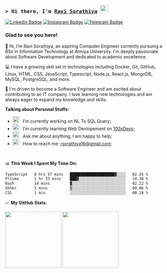 ### <samp>&gt; Hi there, I'm <a href="https://github.com/Ravidiya24052003" target="_blank">Ravi Sorathiya</a> <img src="https://media.giphy.com/media/hvRJCLFzcasrR4ia7z/giphy.gif" width="25"> </samp>

[![Linkedin Badge](https://img.shields.io/badge/-LinkedIn-0e76a8?style=flat-square&logo=Linkedin&logoColor=white)](https://linkedin.com/in/desaijenil)
[![Instagram Badge](https://img.shields.io/badge/-Instagram-e4405f?style=flat-square&logo=Instagram&logoColor=white)](https://instagram.com/jenxl_09/)
[![Telegram Badge](https://img.shields.io/badge/-Telegram-0088cc?style=flat-square&logo=Telegram&logoColor=white)](https://t.me/jenxl_09)

### Glad to see you here!

👋 Hi, I'm Ravi Sorathiya, an aspiring Computer Engineer currently pursuing a BSc in Information Technology at Atmiya University. I'm deeply passionate about Software Development and dedicated to academic excellence.

💻 I have a growing skill set in technologies including Docker, Git, GitHub, Linux, HTML, CSS, JavaScript, Typescript, Node.js, React.js, MongoDB, MySQL, PostgreSQL, and more.

🚀 I'm driven to become a Software Engineer and am excited about contributing to an IT company. I love learning new technologies and am always eager to expand my knowledge and skills.

**Talking about Personal Stuffs:**

- <img src="https://github.com/Gapur/Gapur/blob/main/assets/developer.gif?raw=true" width="21" />&nbsp;&nbsp; I’m currently working on NL To SQL Query;
- <img src="https://github.com/Gapur/Gapur/blob/main/assets/lightning.gif?raw=true" width="21" />&nbsp;&nbsp; I’m currently learning Web Devlopement on [100xDevs](https://app.100xdevs.com/);
- <img src="https://github.com/Gapur/Gapur/blob/main/assets/message.gif?raw=true" width="21" />&nbsp;&nbsp; Ask me about anything, I am happy to help;
- <img src="https://github.com/Gapur/Gapur/blob/main/assets/letterbox.gif?raw=true" width="21" />&nbsp;&nbsp; How to reach me: rsorathiya16@gmail.com;

</br>

📊 **This Week I Spent My Time On:**

<!--START_SECTION:waka-->

```txt
TypeScript   8 hrs 57 mins   ████████████████████▓░░░░   82.35 %
Prisma       1 hr 33 mins    ███▓░░░░░░░░░░░░░░░░░░░░░   14.38 %
Bash         14 mins         ▓░░░░░░░░░░░░░░░░░░░░░░░░   02.22 %
Other        5 mins          ▒░░░░░░░░░░░░░░░░░░░░░░░░   00.86 %
CSS          1 min           ░░░░░░░░░░░░░░░░░░░░░░░░░   00.18 %
```

<!--END_SECTION:waka-->

📈 **My GitHub Stats:**

<p>
  <img height="180em" src="https://github-readme-stats.vercel.app/api?username=Ravidiya24052003&show_icons=true&hide_border=true&&count_private=true&include_all_commits=true" />
  <img height="180em" src="https://github-readme-stats.vercel.app/api/top-langs/?username=Ravidiya24052003&exclude_repo=KNN-Image-Classification&show_icons=true&hide_border=true&layout=compact&langs_count=8"/>
</p>
